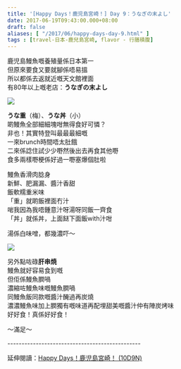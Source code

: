 ```yaml
---
title: '[Happy Days！鹿児島宮崎！] Day 9：うなぎの末よし'
date: 2017-06-19T09:43:00.000+08:00
draft: false
aliases: [ "/2017/06/happy-days-day-9.html" ]
tags : [travel-日本-鹿兒島宮崎, flavor - 行膳積腹]
---
```


鹿児島鰻魚嘅養殖量係日本第一  
但原來要食又要就腳係唔易搵  
所以都係去返就近嘅天文館裡面  
有80年以上嘅老店：**うなぎの末よし**  

![](/images/kojkmi9a.jpg)

**うな重**（梅）、**うな丼**（小）  
啲鰻魚全部細細塊咁無得食好可憐？  
非也！其實特登叫最最最細嘅  
一來brunch時間唔太肚餓  
二來係諗住試少少嘢然後出去再食其他嘢  
食多兩樣嘢梗係好過一嘢塞爆個肚啦  
  
鰻魚香滑肉腍身  
新鮮、肥漏漏、醬汁香甜  
飯軟糯重米味  
「重」就啲飯裡面冇汁  
啱我因為我唔鍾意汁呀湯呀同飯一齊食  
「丼」就係丼，上面餸下面飯with汁咁  
  
湯係白味噌，都幾濃吓～  

![](/images/kojkmi9a1.jpg)

另外點咗碌**肝串焼**  
鰻魚就好容易食到嘅  
但佢係鰻魚膶喎  
濃縮咗鰻魚味嘅鰻魚膶喎  
同鰻魚飯同款嘅醬汁醃過再炭燒  
濃濃鰻魚味加上膶獨有嘅味道再配埋甜美嘅醬汁仲有陣炭烤味  
好好食！真係好好食！  
  
～滿足～  
  
\-----------------------------------------------  
  
延伸閱讀：[Happy Days！鹿児島宮崎！ (10D9N)](https://hidie.net/kojkmi10d9n/)
